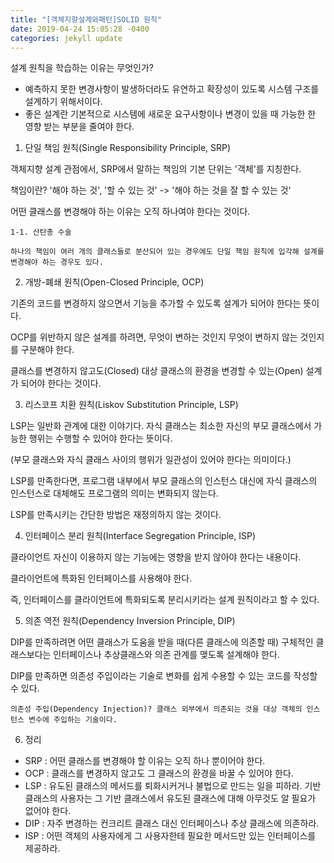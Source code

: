 ```yaml
---
title: "[객체지향설계와패턴]SOLID 원칙"
date: 2019-04-24 15:05:28 -0400
categories: jekyll update
---
```


설계 원칙을 학습하는 이유는 무엇인가? 
- 예측하지 못한 변경사항이 발생하더라도 유연하고 확장성이 있도록 시스템 구조를 설계하기 위해서이다.
- 좋은 설계란 기본적으로 시스템에 새로운 요구사항이나 변경이 있을 때 가능한 한 영향 받는 부분을 줄여야 한다. 


1. 단일 책임 원칙(Single Responsibility Principle, SRP)

객체지향 설계 관점에서, SRP에서 말하는 책임의 기본 단위는 '객체'를 지칭한다.

책임이란? '해야 하는 것', '할 수 있는 것' -> '해야 하는 것을 잘 할 수 있는 것'

어떤 클래스를 변경해야 하는 이유는 오직 하나여야 한다는 것이다.

    1-1. 산탄총 수술
    
    하나의 책임이 여러 개의 클래스들로 분산되어 있는 경우에도 단일 책임 원칙에 입각해 설계를 변경해야 하는 경우도 있다.


2. 개방-폐쇄 원칙(Open-Closed Principle, OCP)

기존의 코드를 변경하지 않으면서 기능을 추가할 수 있도록 설계가 되어야 한다는 뜻이다.

OCP를 위반하지 않은 설계를 하려면, 무엇이 변하는 것인지 무엇이 변하지 않는 것인지를 구분해야 한다.

클래스를 변경하지 않고도(Closed) 대상 클래스의 환경을 변경할 수 있는(Open) 설계가 되어야 한다는 것이다.


3. 리스코프 치환 원칙(Liskov Substitution Principle, LSP)

LSP는 일반화 관계에 대한 이야기다. 자식 클래스는 최소한 자신의 부모 클래스에서 가능한 행위는 수행할 수 있어야 한다는 뜻이다.

(부모 클래스와 자식 클래스 사이의 행위가 일관성이 있어야 한다는 의미이다.)

LSP를 만족한다면, 프로그램 내부에서 부모 클래스의 인스턴스 대신에 자식 클래스의 인스턴스로 대체해도 프로그램의 의미는 변화되지 않는다.

LSP를 만족시키는 간단한 방법은 재정의하지 않는 것이다.


4. 인터페이스 분리 원칙(Interface Segregation Principle, ISP)

클라이언트 자신이 이용하지 않는 기능에는 영향을 받지 않아야 한다는 내용이다.

클라이언트에 특화된 인터페이스를 사용해야 한다.

즉, 인터페이스를 클라이언트에 특화되도록 분리시키라는 설계 원칙이라고 할 수 있다.



5. 의존 역전 원칙(Dependency Inversion Principle, DIP)

DIP를 만족하려면 어떤 클래스가 도움을 받을 때(다른 클래스에 의존할 때) 구체적인 클래스보다는 인터페이스나 추상클래스와 의존 관계를 맺도록 설계해야 한다.

DIP를 만족하면 의존성 주입이라는 기술로 변화를 쉽게 수용할 수 있는 코드를 작성할 수 있다.

    의존성 주입(Dependency Injection)? 클래스 외부에서 의존되는 것을 대상 객체의 인스턴스 변수에 주입하는 기술이다. 

6. 정리 

- SRP : 어떤 클래스를 변경해야 할 이유는 오직 하나 뿐이어야 한다.
- OCP : 클래스를 변경하지 않고도 그 클래스의 환경을 바꿀 수 있어야 한다.
- LSP : 유도된 클래스의 메서드를 퇴화시커거나 불법으로 만드는 일을 피하라.
        기반 클래스의 사용자는 그 기반 클래스에서 유도된 클래스에 대해 아무것도 알 필요가 없어야 한다.
- DIP : 자주 변경하는 컨크리트 클래스 대신 인터페이스나 추상 클래스에 의존하라.
- ISP : 어떤 객체의 사용자에게 그 사용자한테 필요한 메서드만 있는 인터페이스를 제공하라.
